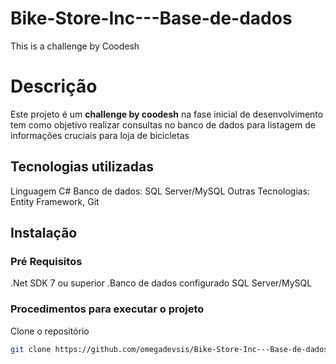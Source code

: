 # Bike-Store-Inc---Base-de-dados
This is a challenge by Coodesh

# Descrição
Este projeto é um **challenge by coodesh** na fase inicial de desenvolvimento tem como objetivo realizar consultas no banco de dados para listagem de informações cruciais para loja de bicicletas

## Tecnologias utilizadas
Linguagem C#
Banco de dados: SQL Server/MySQL
Outras Tecnologias: Entity Framework, Git

## Instalação
### Pré Requisitos
.Net SDK 7 ou superior
.Banco de dados configurado SQL Server/MySQL

### Procedimentos para executar o projeto
Clone o repositório
```bash
git clone https://github.com/omegadevsis/Bike-Store-Inc---Base-de-dados-Teste.git
